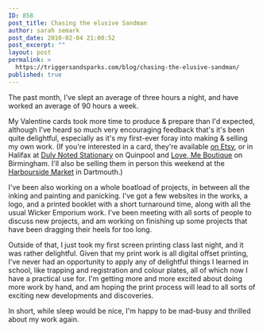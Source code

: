 ```yaml
---
ID: 858
post_title: Chasing the elusive Sandman
author: sarah semark
post_date: 2010-02-04 21:00:52
post_excerpt: ""
layout: post
permalink: >
  https://triggersandsparks.com/blog/chasing-the-elusive-sandman/
published: true
---
```

The past month, I've slept an average of three hours a night, and have worked an average of 90 hours a week.

My Valentine cards took more time to produce &amp; prepare than I'd expected, although I've heard so much very encouraging feedback that's it's been quite delightful, especially as it's my first-ever foray into making &amp; selling my own work. (If you're interested in a card, they're available <a href="http://www.etsy.com/shop/triggersandsparks">on Etsy</a>, or in Halifax at <a href="http://www.dulynoted.ca/">Duly Noted Stationary</a> on Quinpool and <a href="http://lovemeboutique.wordpress.com/">Love, Me Boutique</a> on Birmingham. I'll also be selling them in person this weekend at the <a href="http://www.harbourviewmarket.com/site/">Harbourside Market</a> in Dartmouth.)

I've been also working on a whole boatload of projects, in between all the inking and painting and panicking. I've got a few websites in the works, a logo, and a printed booklet with a short turnaround time, along with all the usual Wicker Emporium work. I've been meeting with all sorts of people to discuss new projects, and am working on finishing up some projects that have been dragging their heels for too long.

Outside of that, I just took my first screen printing class last night, and it was rather delightful. Given that my print work is all digital offset printing, I've never had an opportunity to apply any of delightful things I learned in school, like trapping and registration and colour plates, all of which now I have a practical use for. I'm getting more and more excited about doing more work by hand, and am hoping the print process will lead to all sorts of exciting new developments and discoveries.

In short, while sleep would be nice, I'm happy to be mad-busy and thrilled about my work again.